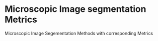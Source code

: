 # Microscopic Image segmentation Metrics
Microscopic Image Segementation Methods with corresponding Metrics
